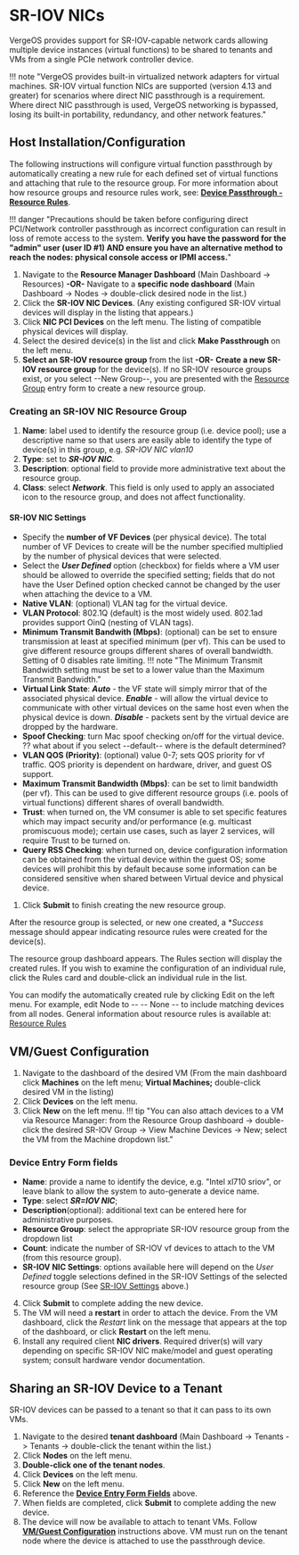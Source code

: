 # SR-IOV NICs

VergeOS provides support for SR-IOV-capable network cards allowing multiple device instances (virtual functions) to be shared to tenants and VMs from a single PCIe network controller device.

!!! note "VergeOS provides built-in virtualized network adapters for virtual machines.  SR-IOV virtual function NICs are supported (version 4.13 and greater) for scenarios where direct NIC passthrough is a requirement. Where direct NIC passthrough is used, VergeOS networking is bypassed, losing its built-in portability, redundancy, and other network features."

## Host Installation/Configuration

The following instructions will configure virtual function passthrough by automatically creating a new rule for each defined set of virtual functions and attaching that rule to the resource group. For more information about how resource groups and resource rules work, see: [**Device Passthrough - Resource Rules**](/product-guide/devpass-overview#resource-rules).
<!-- later possibly add a link to instructions for manually creating a resource group rule?. -->

!!! danger "Precautions should be taken before configuring direct PCI/Network controller passthrough as incorrect configuration can result in loss of remote access to the system.  **Verify you have the password for the "admin" user (user ID #1) AND ensure you have an alternative method to reach the nodes: physical console access or IPMI access.**"

1. Navigate to the **Resource Manager Dashboard** (Main Dashboard -> Resources) **-OR-** Navigate to a **specific node dashboard** (Main Dashboard -> Nodes -> double-click desired node in the list.)
2. Click the **SR-IOV NIC Devices**. (Any existing configured SR-IOV virtual devices will display in the listing that appears.)
3. Click **NIC PCI Devices** on the left menu.  The listing of compatible physical devices will display.
4. Select the desired device(s) in the list and click **Make Passthrough** on the left menu.
5. **Select an SR-IOV resource group** from the list **-OR-** **Create a new SR-IOV resource group** for the device(s).
If no SR-IOV resource groups exist, or you select --New Group--, you are presented with the [Resource Group](/product-guide/devpass-overview#resourcegroups) entry form to create a new resource group.

### Creating an SR-IOV NIC Resource Group

1. **Name**: label used to identify the resource group (i.e. device pool); use a descriptive name so that users are easily able to identify the type of device(s) in this group, e.g. *SR-IOV NIC vlan10*
2. **Type**: set to ***SR-IOV NIC***.
3. **Description**: optional field to provide more administrative text about the resource group.
4. **Class**: select ***Network***. This field is only used to apply an associated icon to the resource group, and does not affect functionality.

#### SR-IOV NIC Settings

* Specify the **number of VF Devices** (per physical device). The total number of VF Devices to create will be the number specified multiplied by the number of physical devices that were selected.  
* Select the ***User Defined*** option (checkbox) for fields where a VM user should be allowed to override the specified setting; fields that do not have the User Defined option checked cannot be changed by the user when attaching the device to a VM.  
* **Native VLAN**: (optional) VLAN tag for the virtual device.
* **VLAN Protocol**: 802.1Q (default) is the most widely used. 802.1ad provides support OinQ (nesting of VLAN tags).
* **Minimum Transmit Bandwith (Mbps)**: (optional) can be set to ensure transmission at least at specified minimum (per vf).  This can be used to give different resource groups different shares of overall bandwidth. Setting of 0 disables rate limiting.
!!! note "The Minimum Transmit Bandwidth setting must be set to a lower value than the Maximum Transmit Bandwidth."
* **Virtual Link State**:
  ***Auto*** - the VF state will simply mirror that of the associated physical device.
  ***Enable*** - will allow the virtual device to communicate with other virtual devices on the same host even when the physical device is down.
  ***Disable*** - packets sent by the virtual device are dropped by the hardware.
* **Spoof Checking**: turn Mac spoof checking on/off for the virtual device.  ?? what about if you select --default-- where is the default determined?
* **VLAN QOS (Priority)**: (optional) value 0-7; sets QOS priority for vf traffic.  QOS priority is dependent on hardware, driver, and guest OS support.
* **Maximum Transmit Bandwidth (Mbps)**: can be set to limit bandwidth (per vf).  This can be used to give different resource groups (i.e. pools of virtual functions) different shares of overall bandwidth.
* **Trust**: when turned on, the VM consumer is able to set specific features which may impact security and/or performance (e.g. multicast promiscuous mode); certain use cases, such as layer 2 services, will require Trust to be turned on.
* **Query RSS Checking**: when turned on, device configuration information can be obtained from the virtual device within the guest OS; some devices will prohibit this by default because some information can be considered sensitive when shared between Virtual device and physical device.
  
1. Click **Submit** to finish creating the new resource group.

After the resource group is selected, or new one created, a **Success* message should appear indicating resource rules were created for the device(s).

The resource group dashboard appears.  The Rules section will display the created rules. If you wish to examine the configuration of an individual rule, click the Rules card and double-click an individual rule in the list.

You can modify the automatically created rule by clicking Edit on the left menu. For example, edit Node to -- -- None -- to include matching devices from all nodes.
General information about resource rules is available at: [Resource Rules](/product-guide/devpass-overview#resourcerules)

## VM/Guest Configuration

1. Navigate to the dashboard of the desired VM (From the main dashboard click **Machines** on the left menu; **Virtual Machines;** double-click desired VM in the listing)
2. Click **Devices** on the left menu.
3. Click **New** on the left menu.
!!! tip "You can also attach devices to a VM via Resource Manager: from the Resource Group dashboard -> double-click the desired SR-IOV Group -> View Machine Devices -> New; select the VM from the Machine dropdown list."

### Device Entry Form fields

* **Name**: provide a name to identify the device, e.g. "Intel xl710 sriov", or leave blank to allow the system to auto-generate a device name.
* **Type**: select ***SR=IOV NIC***;
* **Description**(optional): additional text can be entered here for administrative purposes.
* **Resource Group**: select the appropriate SR-IOV resource group from the dropdown list
* **Count**: indicate the number of SR-IOV vf devices to attach to the VM (from this resource group).
* **SR-IOV NIC Settings**: options available here will depend on the *User Defined* toggle selections defined in the SR-IOV Settings of the selected resource group (See [SR-IOV Settings](sr-iov-nic-settings) above.)
  
4. Click **Submit** to complete adding the new device.
5. The VM will need a **restart** in order to attach the device. From the VM dashboard, click the *Restart* link on the message that appears at the top of the dashboard, or click **Restart** on the left menu.
6. Install any required client **NIC drivers**. Required driver(s) will vary depending on specific SR-IOV NIC make/model and guest operating system; consult hardware vendor documentation.

## Sharing an SR-IOV Device to a Tenant

SR-IOV devices can be passed to a tenant so that it can pass to its own VMs.  

1. Navigate to the desired **tenant dashboard** (Main Dashboard -> Tenants -> Tenants -> double-click the tenant within the list.)
2. Click **Nodes** on the left menu.
3. **Double-click one of the tenant nodes**.
4. Click **Devices** on the left menu.
5. Click **New** on the left menu.
6. Reference the [**Device Entry Form Fields**](#device-entry-form-fields) above.
7. When fields are completed, click **Submit** to complete adding the new device.
8. The device will now be available to attach to tenant VMs.  Follow [**VM/Guest Configuration**](vm/guest-configuration) instructions above.  VM must run on the tenant node where the device is attached to use the passthrough device.
